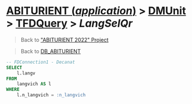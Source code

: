 # [ABITURIENT (*application*)](../../app_abiturient_2022.md) > [DMUnit](../DMUnit.md) > [TFDQuery](TDFQuery.md) > *LangSelQr*

> Back to ["ABITURIENT 2022" Project](/README.md)

> Back to [DB_ABITURIENT](../../../db/db_abiturient_2022.md)

```sql
-- FDConnection1 - Decanat
SELECT
    l.langv
FROM
    langvich AS l
WHERE
    l.n_langvich = :n_langvich
```